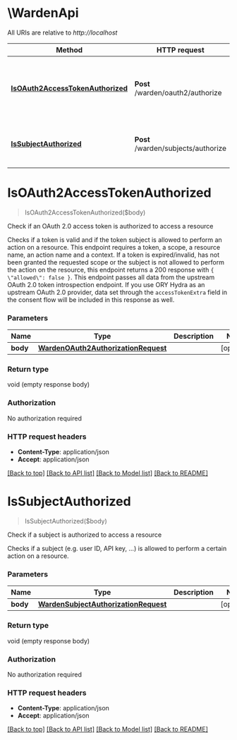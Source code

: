 # \WardenApi

All URIs are relative to *http://localhost*

Method | HTTP request | Description
------------- | ------------- | -------------
[**IsOAuth2AccessTokenAuthorized**](WardenApi.md#IsOAuth2AccessTokenAuthorized) | **Post** /warden/oauth2/authorize | Check if an OAuth 2.0 access token is authorized to access a resource
[**IsSubjectAuthorized**](WardenApi.md#IsSubjectAuthorized) | **Post** /warden/subjects/authorize | Check if a subject is authorized to access a resource


# **IsOAuth2AccessTokenAuthorized**
> IsOAuth2AccessTokenAuthorized($body)

Check if an OAuth 2.0 access token is authorized to access a resource

Checks if a token is valid and if the token subject is allowed to perform an action on a resource. This endpoint requires a token, a scope, a resource name, an action name and a context.   If a token is expired/invalid, has not been granted the requested scope or the subject is not allowed to perform the action on the resource, this endpoint returns a 200 response with `{ \"allowed\": false }`.   This endpoint passes all data from the upstream OAuth 2.0 token introspection endpoint. If you use ORY Hydra as an upstream OAuth 2.0 provider, data set through the `accessTokenExtra` field in the consent flow will be included in this response as well.


### Parameters

Name | Type | Description  | Notes
------------- | ------------- | ------------- | -------------
 **body** | [**WardenOAuth2AuthorizationRequest**](WardenOAuth2AuthorizationRequest.md)|  | [optional] 

### Return type

void (empty response body)

### Authorization

No authorization required

### HTTP request headers

 - **Content-Type**: application/json
 - **Accept**: application/json

[[Back to top]](#) [[Back to API list]](../README.md#documentation-for-api-endpoints) [[Back to Model list]](../README.md#documentation-for-models) [[Back to README]](../README.md)

# **IsSubjectAuthorized**
> IsSubjectAuthorized($body)

Check if a subject is authorized to access a resource

Checks if a subject (e.g. user ID, API key, ...) is allowed to perform a certain action on a resource.


### Parameters

Name | Type | Description  | Notes
------------- | ------------- | ------------- | -------------
 **body** | [**WardenSubjectAuthorizationRequest**](WardenSubjectAuthorizationRequest.md)|  | [optional] 

### Return type

void (empty response body)

### Authorization

No authorization required

### HTTP request headers

 - **Content-Type**: application/json
 - **Accept**: application/json

[[Back to top]](#) [[Back to API list]](../README.md#documentation-for-api-endpoints) [[Back to Model list]](../README.md#documentation-for-models) [[Back to README]](../README.md)


